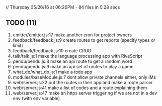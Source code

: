// Thursday 05/26/16 at 06:20PM - 84 files in 0.28 secs

## TODO (11)
1. emitter/emitter.js:17     make another cron for project owners
2. feedback/feedback.js:9    create routes to get reports (specify types or limit)
3. feedback/feedback.js:10   create CRUD
4. talk/talk.js:1            make the language processing app with RiveScript
5. pendu/pendu.js:8          make an api route to get a random word
6. pendu/pendu.js:9          make an api set of routes to play a game
7. what_do/what_do.js:1      make a todo app
8. modules/baseModule.js:7   dont allow private channels either, only IMs
9. web/server.js:22          put the routes in their app and make a route parser
10. web/server.js:41         make a list of codes and a route explaining them
11. web/server.js:47         make an https server triggering if we are not in a dev env (with env variable)
